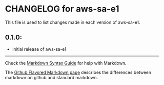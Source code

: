 # CHANGELOG for aws-sa-e1

This file is used to list changes made in each version of aws-sa-e1.

## 0.1.0:

* Initial release of aws-sa-e1

- - -
Check the [Markdown Syntax Guide](http://daringfireball.net/projects/markdown/syntax) for help with Markdown.

The [Github Flavored Markdown page](http://github.github.com/github-flavored-markdown/) describes the differences between markdown on github and standard markdown.
